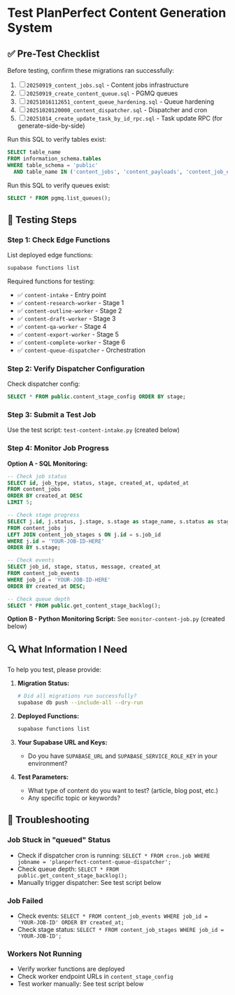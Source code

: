 # Test PlanPerfect Content Generation System

## ✅ Pre-Test Checklist

Before testing, confirm these migrations ran successfully:

1. ☐ `20250919_content_jobs.sql` - Content jobs infrastructure
2. ☐ `20250919_create_content_queue.sql` - PGMQ queues
3. ☐ `20251016112651_content_queue_hardening.sql` - Queue hardening
4. ☐ `20251020120000_content_dispatcher.sql` - Dispatcher and cron
5. ☐ `20251014_create_update_task_by_id_rpc.sql` - Task update RPC (for generate-side-by-side)

Run this SQL to verify tables exist:
```sql
SELECT table_name 
FROM information_schema.tables 
WHERE table_schema = 'public' 
  AND table_name IN ('content_jobs', 'content_payloads', 'content_job_events', 'content_stage_config');
```

Run this SQL to verify queues exist:
```sql
SELECT * FROM pgmq.list_queues();
```

## 🚀 Testing Steps

### Step 1: Check Edge Functions

List deployed edge functions:
```bash
supabase functions list
```

Required functions for testing:
- ✅ `content-intake` - Entry point
- ✅ `content-research-worker` - Stage 1
- ✅ `content-outline-worker` - Stage 2
- ✅ `content-draft-worker` - Stage 3
- ✅ `content-qa-worker` - Stage 4
- ✅ `content-export-worker` - Stage 5
- ✅ `content-complete-worker` - Stage 6
- ✅ `content-queue-dispatcher` - Orchestration

### Step 2: Verify Dispatcher Configuration

Check dispatcher config:
```sql
SELECT * FROM public.content_stage_config ORDER BY stage;
```

### Step 3: Submit a Test Job

Use the test script: `test-content-intake.py` (created below)

### Step 4: Monitor Job Progress

**Option A - SQL Monitoring:**
```sql
-- Check job status
SELECT id, job_type, status, stage, created_at, updated_at 
FROM content_jobs 
ORDER BY created_at DESC 
LIMIT 5;

-- Check stage progress
SELECT j.id, j.status, j.stage, s.stage as stage_name, s.status as stage_status, s.attempt_count
FROM content_jobs j
LEFT JOIN content_job_stages s ON j.id = s.job_id
WHERE j.id = 'YOUR-JOB-ID-HERE'
ORDER BY s.stage;

-- Check events
SELECT job_id, stage, status, message, created_at 
FROM content_job_events 
WHERE job_id = 'YOUR-JOB-ID-HERE'
ORDER BY created_at DESC;

-- Check queue depth
SELECT * FROM public.get_content_stage_backlog();
```

**Option B - Python Monitoring Script:**
See `monitor-content-job.py` (created below)

## 🔍 What Information I Need

To help you test, please provide:

1. **Migration Status:**
   ```bash
   # Did all migrations run successfully?
   supabase db push --include-all --dry-run
   ```

2. **Deployed Functions:**
   ```bash
   supabase functions list
   ```

3. **Your Supabase URL and Keys:**
   - Do you have `SUPABASE_URL` and `SUPABASE_SERVICE_ROLE_KEY` in your environment?

4. **Test Parameters:**
   - What type of content do you want to test? (article, blog post, etc.)
   - Any specific topic or keywords?

## 🐛 Troubleshooting

### Job Stuck in "queued" Status
- Check if dispatcher cron is running: `SELECT * FROM cron.job WHERE jobname = 'planperfect-content-queue-dispatcher';`
- Check queue depth: `SELECT * FROM public.get_content_stage_backlog();`
- Manually trigger dispatcher: See test script below

### Job Failed
- Check events: `SELECT * FROM content_job_events WHERE job_id = 'YOUR-JOB-ID' ORDER BY created_at;`
- Check stage status: `SELECT * FROM content_job_stages WHERE job_id = 'YOUR-JOB-ID';`

### Workers Not Running
- Verify worker functions are deployed
- Check worker endpoint URLs in `content_stage_config`
- Test worker manually: See test script below

